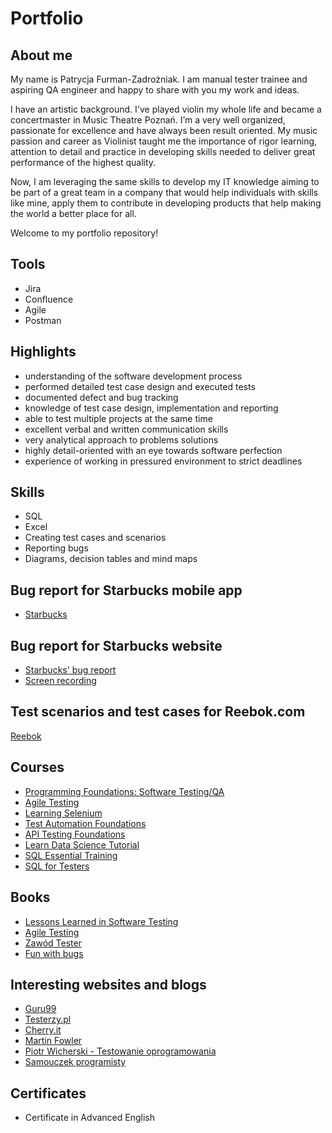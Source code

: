 # Portfolio
## About me
<p>My name is Patrycja Furman-Zadrożniak. I am manual tester trainee and aspiring QA engineer and happy to share with you my work and ideas.</p>
<p>I have an artistic background. I've played violin my whole life and became a concertmaster in Music Theatre Poznań. I’m a very well organized, passionate for excellence and have always been result oriented. My music passion and career as Violinist taught me the importance of rigor learning, attention to detail and practice in developing skills needed to deliver great performance of the highest quality.</p>
<p>Now, I am leveraging the same skills to develop my IT knowledge aiming to be part of a great team in a company that would help individuals with skills like mine, apply them to contribute in developing products that help making the world a better place for all.</p>
<p>Welcome to my portfolio repository!</p>


## Tools
- Jira
- Confluence
- Agile
- Postman

## Highlights
- understanding of the software development process
- performed detailed test case design and executed tests
- documented defect and bug tracking
- knowledge of test case design, implementation and reporting
- able to test multiple projects at the same time
- excellent verbal and written communication skills
- very analytical approach to problems solutions
- highly detail-oriented with an eye towards software perfection
- experience of working in pressured environment to strict deadlines

## Skills
- SQL
- Excel
- Creating test cases and scenarios
- Reporting bugs
- Diagrams, decision tables and mind maps

## Bug report for Starbucks mobile app
- [Starbucks](https://drive.google.com/file/d/1Y5pbOIg7d_7JIY6ECLXbXMP8uOgQ4QlI/view?usp=sharing)

## Bug report for Starbucks website
- [Starbucks' bug report](https://drive.google.com/file/d/1ohzUs2YyE7Y64ZH40XG2Tdeure-EKn4e/view?usp=sharing)
- [Screen recording](https://drive.google.com/file/d/1w5l9ygOi4-mVx8LGPeXF8pDC4KTAtnyP/view?usp=sharing)

## Test scenarios and test cases for Reebok.com
[Reebok](https://drive.google.com/file/d/1aDClAmMXHrz1GYtTgKmPHMJbVBAeJ60f/view?usp=sharing)

## Courses
- [Programming Foundations: Software Testing/QA](https://www.linkedin.com/learning/programming-foundations-software-testing-qa/set-the-standard-with-quality-assurance-qa)
- [Agile Testing](https://www.linkedin.com/learning/agile-testing-2/uplevel-with-agile-testing)
- [Learning Selenium](https://www.linkedin.com/learning/learning-selenium/welcome)
- [Test Automation Foundations](https://www.linkedin.com/learning/test-automation-foundations/build-a-foundation-of-test-automation)
- [API Testing Foundations](https://www.linkedin.com/learning/api-testing-foundations/stand-out-as-an-api-tester)
- [Learn Data Science Tutorial](https://www.youtube.com/watch?v=ua-CiDNNj30)
- [SQL Essential Training](https://www.linkedin.com/learning/sql-essential-training-3/understanding-sql)
- [SQL for Testers](https://www.linkedin.com/learning/sql-for-testers/dive-deep-into-quality)

## Books
- [Lessons Learned in Software Testing](https://books.google.pl/books/about/Lessons_Learned_in_Software_Testing.html?id=byZmT73R1a8C&redir_esc=y)
- [Agile Testing](https://books.google.pl/books/about/Agile_Testing.html?id=68_lhPvoKS8C&redir_esc=y)
- [Zawód Tester](https://ksiegarnia.pwn.pl/Zawod-tester.-Od-decyzji-do-zdobycia-doswiadczenia,743423772,p.html)
- [Fun with bugs](https://www.funwithbugs.com/store/)

## Interesting websites and blogs
- [Guru99](https://www.guru99.com/)
- [Testerzy.pl](https://testerzy.pl/)
- [Cherry.it](http://cherry-it.pl/)
- [Martin Fowler](https://martinfowler.com/)
- [Piotr Wicherski - Testowanie oprogramowania](https://pwicherski.gitbook.io/testowanie-oprogramowania/)
- [Samouczek programisty](https://www.samouczekprogramisty.pl/)

## Certificates
- Certificate in Advanced English
